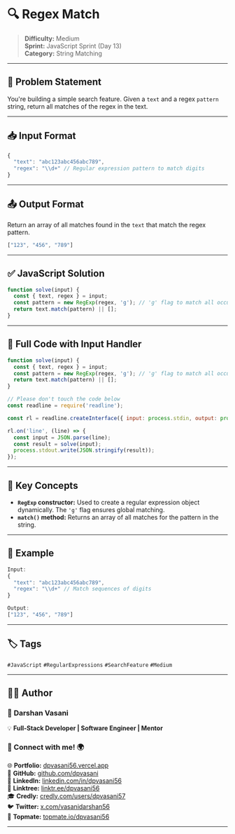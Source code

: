# 🔍 Regex Match

> **Difficulty:** Medium  
> **Sprint:** JavaScript Sprint (Day 13)  
> **Category:** String Matching

---

## 🧩 Problem Statement

You're building a simple search feature. Given a `text` and a regex `pattern` string, return all matches of the regex in the text.

---

## 📥 Input Format

```js
{
  "text": "abc123abc456abc789",
  "regex": "\\d+" // Regular expression pattern to match digits
}
```

---

## 📤 Output Format

Return an array of all matches found in the `text` that match the regex pattern.

```js
["123", "456", "789"]
```

---

## ✅ JavaScript Solution

```js
function solve(input) {
  const { text, regex } = input;
  const pattern = new RegExp(regex, 'g'); // 'g' flag to match all occurrences globally
  return text.match(pattern) || [];
}
```

---

## 📜 Full Code with Input Handler

```js
function solve(input) {
  const { text, regex } = input;
  const pattern = new RegExp(regex, 'g'); // 'g' flag to match all occurrences globally
  return text.match(pattern) || [];
}

// Please don't touch the code below
const readline = require('readline');

const rl = readline.createInterface({ input: process.stdin, output: process.stdout });

rl.on('line', (line) => {
  const input = JSON.parse(line);
  const result = solve(input);
  process.stdout.write(JSON.stringify(result));
});
```

---

## 🧠 Key Concepts

- **`RegExp` constructor:** Used to create a regular expression object dynamically. The `'g'` flag ensures global matching.
- **`match()` method:** Returns an array of all matches for the pattern in the string.

---

## 🧪 Example

```js
Input:
{
  "text": "abc123abc456abc789",
  "regex": "\\d+" // Match sequences of digits
}

Output:
["123", "456", "789"]
```

---

## 🏷️ Tags

`#JavaScript` `#RegularExpressions` `#SearchFeature` `#Medium`

---

## 👨‍💻 Author  

### 🚀 **Darshan Vasani**  
💡 **Full-Stack Developer | Software Engineer | Mentor**    

### 🔗 Connect with me! 🌍  
🌐 **Portfolio:** [dpvasani56.vercel.app](https://dpvasani56.vercel.app/)  
🐙 **GitHub:** [github.com/dpvasani](https://github.com/dpvasani)  
💼 **LinkedIn:** [linkedin.com/in/dpvasani56](https://www.linkedin.com/in/dpvasani56/)  
🌳 **Linktree:** [linktr.ee/dpvasani56](https://linktr.ee/dpvasani56)  
🎓 **Credly:** [credly.com/users/dpvasani57](https://www.credly.com/users/dpvasani57/)  
🐦 **Twitter:** [x.com/vasanidarshan56](https://x.com/vasanidarshan56)  
📢 **Topmate:** [topmate.io/dpvasani56](https://topmate.io/dpvasani56)  

---